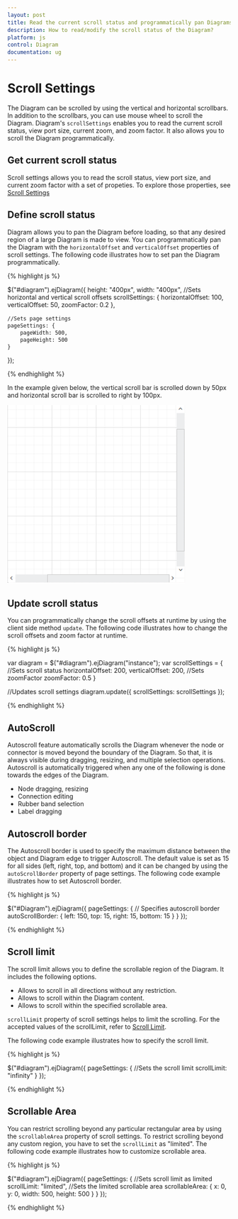 ```yaml
---
layout: post
title: Read the current scroll status and programmatically pan Diagrams
description: How to read/modify the scroll status of the Diagram?
platform: js
control: Diagram
documentation: ug
---
```


# Scroll Settings
The Diagram can be scrolled by using the vertical and horizontal scrollbars. In addition to the scrollbars, you can use mouse wheel to scroll the Diagram. 
Diagram's `scrollSettings` enables you to read the current scroll status, view port size, current zoom, and zoom factor. It also allows you to scroll the Diagram programmatically. 

## Get current scroll status

Scroll settings allows you to read the scroll status, view port size, and current zoom factor with a set of propeties. To explore those properties, see [Scroll Settings](/js/api/ejDiagram "members:scrollSettings")

## Define scroll status
Diagram allows you to pan the Diagram before loading, so that any desired region of a large Diagram is made to view. You can programmatically pan the Diagram with the `horizontalOffset` and `verticalOffset` properties of scroll settings. The following code illustrates how to set pan the Diagram programmatically.

{% highlight js %}

$("#diagram").ejDiagram({
	height: "400px",
	width: "400px",
	//Sets horizontal and vertical scroll offsets
	scrollSettings: {
		horizontalOffset: 100,
		verticalOffset: 50,
		zoomFactor: 0.2
	},

	//Sets page settings
	pageSettings: {
		pageWidth: 500,
		pageHeight: 500
	}
});

{% endhighlight %}

In the example given below, the vertical scroll bar is scrolled down by 50px and horizontal scroll bar is scrolled to right by 100px. 

![](/js/Diagram/Scroll-Settings_images/Scroll-Settings_img1.png)

## Update scroll status

You can programmatically change the scroll offsets at runtime by using the client side method `update`. The following code illustrates how to change the scroll offsets and zoom factor at runtime.

{% highlight js %}

var diagram = $("#diagram").ejDiagram("instance");
var scrollSettings = {
	//Sets scroll status
	horizontalOffset: 200,
	verticalOffset: 200,
	//Sets zoomFactor
	zoomFactor: 0.5
}

//Updates scroll settings
diagram.update({ scrollSettings: scrollSettings });

{% endhighlight %}

## AutoScroll 

Autoscroll feature automatically scrolls the Diagram whenever the node or connector is moved beyond the boundary of the Diagram. So that, it is always visible during dragging, resizing, and multiple selection operations. Autoscroll is automatically triggered when any one of the following is done towards the edges of the Diagram.

* Node dragging, resizing 
* Connection editing
* Rubber band selection
* Label dragging

## Autoscroll border

The Autoscroll border is used to specify the maximum distance between the object and Diagram edge to trigger Autoscroll. The default value is set as 15 for all sides (left, right, top, and bottom) and it can be changed by using the `autoScrollBorder` property of page settings. The following code example illustrates how to set Autoscroll border. 

{% highlight js %}

$("#Diagram").ejDiagram({
	pageSettings: {
		// Specifies autoscroll border
		autoScrollBorder: { left: 150, top: 15, right: 15, bottom: 15 }
	}
});

{% endhighlight %}

## Scroll limit

The scroll limit allows you to define the scrollable region of the Diagram. It includes the following options.

* Allows to scroll in all directions without any restriction.
* Allows to scroll within the Diagram content.
* Allows to scroll within the specified scrollable area.

`scrollLimit` property of scroll settings helps to limit the scrolling. For the accepted values of the scrollLimit, refer to [Scroll Limit](/js/api/ejDiagram "Scroll-Limit").

The following code example illustrates how to specify the scroll limit.

{% highlight js %}

$("#diagram").ejDiagram({
	pageSettings: {
	//Sets the scroll limit
	scrollLimit: "infinity"
	}
});

{% endhighlight %}

## Scrollable Area

You can restrict scrolling beyond any particular rectangular area by using the `scrollableArea` property of scroll settings. To restrict scrolling beyond any custom region, you have to set the `scrollLimit` as "limited". The following code example illustrates how to customize scrollable area.

{% highlight js %}

$("#diagram").ejDiagram({
	pageSettings: {
		//Sets scroll limit as limited
		scrollLimit: "limited",
		//Sets the limited scrollable area
		scrollableArea: {
			x: 0,
			y: 0,
			width: 500,
			height: 500
		}
	}
});

{% endhighlight %}
